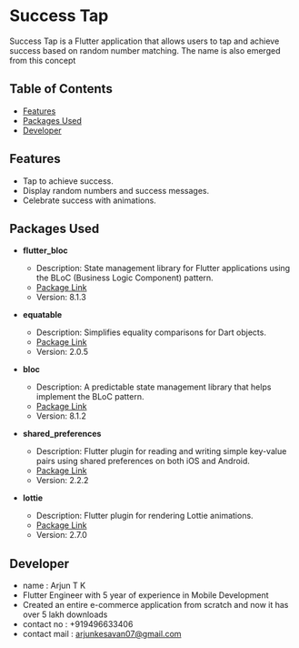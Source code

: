 # Success Tap
 
 Success Tap is a Flutter application that allows users to tap and achieve success based on random number matching.
 The name is also emerged from this concept

## Table of Contents

- [Features](#features)
- [Packages Used](#packages-used)
- [Developer](#developer)


## Features

- Tap to achieve success.
- Display random numbers and success messages.
- Celebrate success with animations.

## Packages Used

- **flutter_bloc**
  - Description: State management library for Flutter applications using the BLoC (Business Logic Component) pattern.
  - [Package Link](https://pub.dev/packages/flutter_bloc)
  - Version: 8.1.3

- **equatable**
  - Description: Simplifies equality comparisons for Dart objects.
  - [Package Link](https://pub.dev/packages/equatable)
  - Version: 2.0.5

- **bloc**
  - Description: A predictable state management library that helps implement the BLoC pattern.
  - [Package Link](https://pub.dev/packages/bloc)
  - Version: 8.1.2

- **shared_preferences**
  - Description: Flutter plugin for reading and writing simple key-value pairs using shared preferences on both iOS and Android.
  - [Package Link](https://pub.dev/packages/shared_preferences)
  - Version: 2.2.2

- **lottie**
  - Description: Flutter plugin for rendering Lottie animations.
  - [Package Link](https://pub.dev/packages/lottie)
  - Version: 2.7.0
 

## Developer

- name : Arjun T K
- Flutter Engineer with 5 year of experience in Mobile Development
- Created an entire e-commerce application from scratch and now it has over 5 lakh downloads
- contact no : +919496633406
- contact mail : arjunkesavan07@gmail.com
  
 
   



